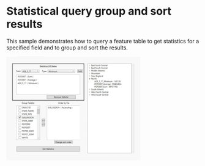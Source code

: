 # Statistical query group and sort results

This sample demonstrates how to query a feature table to get statistics for a specified field and to group and sort the results.

<img src="StatsQueryGroupAndSort.jpg" width="350"/>
